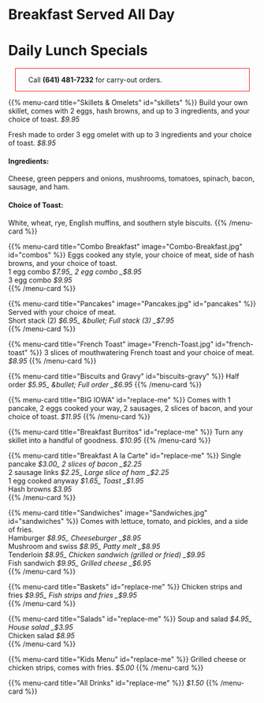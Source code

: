 #

<div class="centered">

  # Breakfast Served All Day
  # Daily Lunch Specials

  <div style="border:1px solid red; padding:1em; margin:1em;">
    <i data-feather="phone"></i>&nbsp;&nbsp;&nbsp;Call <b>(641) 481-7232</b> for carry-out orders.&nbsp;&nbsp;&nbsp;<i data-feather="phone"></i>
  </div>
  
<!--
  <div class="card" style="width: 18rem;">
    <img class="card-img-top" src="TamaCafe.png" alt="Skillets">
    <div class="card-body">
      <h5 class="card-title">Skillets</h5>
      <p class="card-text">Build your own skillet, comes with 2 eggs, hash browns, and up to 3 ingredients, and your choice of toast.</p>
      <p class="card-text">$ 9.95</p>
    </div>
    <ul class="list-group list-group-flush">
      <li class="list-group-item">Cras justo odio</li>
      <li class="list-group-item">Dapibus ac facilisis in</li>
      <li class="list-group-item">Vestibulum at eros</li>
    </ul>
    <div class="card-body">
      <a href="#" class="card-link">Card link</a>
      <a href="#" class="card-link">Another link</a>
  </div>
  </div>
-->

{{% menu-card title="Skillets & Omelets" id="skillets" %}}
  Build your own skillet, comes with 2 eggs, hash browns, and up to 3 ingredients, and your choice of toast.  _$9.95_  

  Fresh made to order 3 egg omelet with up to 3 ingredients and your choice of toast. _$8.95_

  #### Ingredients:
  Cheese, green peppers and onions, mushrooms, tomatoes, spinach, bacon, sausage, and ham.

  #### Choice of Toast:
  White, wheat, rye, English muffins, and southern style biscuits.
{{% /menu-card %}}

{{% menu-card title="Combo Breakfast" image="Combo-Breakfast.jpg" id="combos" %}}
  Eggs cooked any style, your choice of meat, side of hash browns, and your choice of toast.  
  1 egg combo _$7.95_  
  2 egg combo _$8.95_  
  3 egg combo _$9.95_  
{{% /menu-card %}}

{{% menu-card title="Pancakes" image="Pancakes.jpg" id="pancakes" %}}
  Served with your choice of meat.  
  Short stack (2) _$6.95_ &bullet; Full stack (3) _$7.95_  
{{% /menu-card %}}

{{% menu-card title="French Toast" image="French-Toast.jpg" id="french-toast" %}}
  3 slices of mouthwatering French toast and your choice of meat. _$8.95_
{{% /menu-card %}}

{{% menu-card title="Biscuits and Gravy" id="biscuits-gravy" %}}
  Half order _$5.95_  &bullet;  Full order _$6.95_
{{% /menu-card %}}

{{% menu-card title="BIG IOWA" id="replace-me" %}}
  Comes with 1 pancake, 2 eggs cooked your way, 2 sausages, 2 slices of bacon, and your choice of toast. _$11.95_
{{% /menu-card %}}

{{% menu-card title="Breakfast Burritos" id="replace-me" %}}
  Turn any skillet into a handful of goodness. _$10.95_
{{% /menu-card %}}

{{% menu-card title="Breakfast A la Carte" id="replace-me" %}}
  Single pancake _$3.00_  
  2 slices of bacon _$2.25_  
  2 sausage links _$2.25_  
  Large slice of ham _$2.25_  
  1 egg cooked anyway _$1.65_  
  Toast _$1.95_  
  Hash browns _$3.95_  
{{% /menu-card %}}

{{% menu-card title="Sandwiches" image="Sandwiches.jpg" id="sandwiches" %}}
  Comes with lettuce, tomato, and pickles, and a side of fries.  
  Hamburger _$8.95_  
  Cheeseburger _$8.95_  
  Mushroom and swiss _$8.95_  
  Patty melt _$8.95_  
  Tenderloin _$8.95_  
  Chicken sandwich (grilled or fried) _$9.95_  
  Fish sandwich _$9.95_  
  Grilled cheese _$6.95_  
{{% /menu-card %}}

{{% menu-card title="Baskets" id="replace-me" %}}
  Chicken strips and fries _$9.95_  
  Fish strips and fries _$9.95_  
{{% /menu-card %}}

{{% menu-card title="Salads" id="replace-me" %}}
  Soup and salad _$4.95_  
  House salad _$3.95_  
  Chicken salad _$8.95_  
{{% /menu-card %}}

{{% menu-card title="Kids Menu" id="replace-me" %}}
  Grilled cheese or chicken strips, comes with fries. _$5.00_
{{% /menu-card %}}

{{% menu-card title="All Drinks" id="replace-me" %}}
  _$1.50_
{{% /menu-card %}}

</div>
